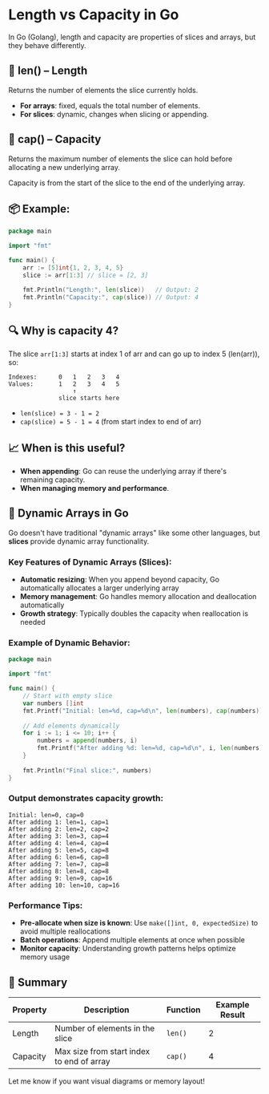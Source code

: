 # Length vs Capacity in Go

In Go (Golang), length and capacity are properties of slices and arrays, but they behave differently.

## 🔹 len() – Length

Returns the number of elements the slice currently holds.

- **For arrays**: fixed, equals the total number of elements.
- **For slices**: dynamic, changes when slicing or appending.

## 🔸 cap() – Capacity

Returns the maximum number of elements the slice can hold before allocating a new underlying array.

Capacity is from the start of the slice to the end of the underlying array.

## 📦 Example:

```go
package main

import "fmt"

func main() {
    arr := [5]int{1, 2, 3, 4, 5}
    slice := arr[1:3] // slice = [2, 3]

    fmt.Println("Length:", len(slice))   // Output: 2
    fmt.Println("Capacity:", cap(slice)) // Output: 4
}
```

## 🔍 Why is capacity 4?

The slice `arr[1:3]` starts at index 1 of arr and can go up to index 5 (len(arr)), so:

```
Indexes:      0   1   2   3   4
Values:       1   2   3   4   5
                  ↑
              slice starts here
```

- `len(slice) = 3 - 1 = 2`
- `cap(slice) = 5 - 1 = 4` (from start index to end of arr)

## 📈 When is this useful?

- **When appending**: Go can reuse the underlying array if there's remaining capacity.
- **When managing memory and performance**.

## 🚀 Dynamic Arrays in Go

Go doesn't have traditional "dynamic arrays" like some other languages, but **slices** provide dynamic array functionality.

### Key Features of Dynamic Arrays (Slices):

- **Automatic resizing**: When you append beyond capacity, Go automatically allocates a larger underlying array
- **Memory management**: Go handles memory allocation and deallocation automatically
- **Growth strategy**: Typically doubles the capacity when reallocation is needed

### Example of Dynamic Behavior:

```go
package main

import "fmt"

func main() {
    // Start with empty slice
    var numbers []int
    fmt.Printf("Initial: len=%d, cap=%d\n", len(numbers), cap(numbers))
    
    // Add elements dynamically
    for i := 1; i <= 10; i++ {
        numbers = append(numbers, i)
        fmt.Printf("After adding %d: len=%d, cap=%d\n", i, len(numbers), cap(numbers))
    }
    
    fmt.Println("Final slice:", numbers)
}
```

### Output demonstrates capacity growth:
```
Initial: len=0, cap=0
After adding 1: len=1, cap=1
After adding 2: len=2, cap=2
After adding 3: len=3, cap=4
After adding 4: len=4, cap=4
After adding 5: len=5, cap=8
After adding 6: len=6, cap=8
After adding 7: len=7, cap=8
After adding 8: len=8, cap=8
After adding 9: len=9, cap=16
After adding 10: len=10, cap=16
```

### Performance Tips:

- **Pre-allocate when size is known**: Use `make([]int, 0, expectedSize)` to avoid multiple reallocations
- **Batch operations**: Append multiple elements at once when possible
- **Monitor capacity**: Understanding growth patterns helps optimize memory usage

## 🧠 Summary

| Property | Description | Function | Example Result |
|----------|-------------|----------|----------------|
| Length | Number of elements in the slice | `len()` | 2 |
| Capacity | Max size from start index to end of array | `cap()` | 4 |

Let me know if you want visual diagrams or memory layout!
